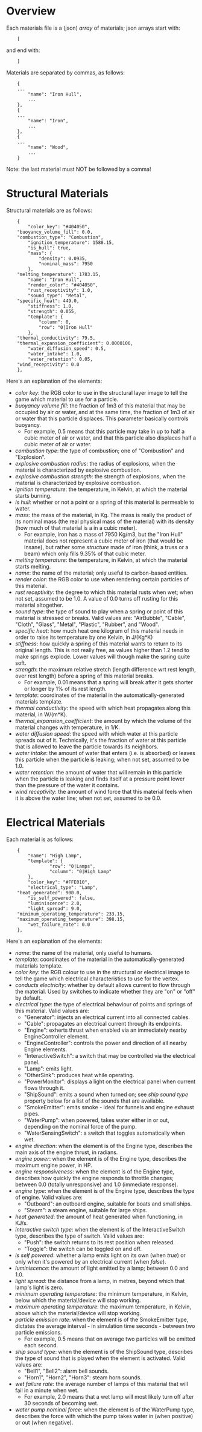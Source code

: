 # Overview
Each materials file is a (json) *array* of materials; json arrays start with:
```
    [
```
and end with:
```
    ]
```
Materials are separated by commas, as follows:
```
    {
	...
        "name": "Iron Hull",
        ...
    },
    {
	...
        "name": "Iron",
        ...
    },
    {
	...
        "name": "Wood",
        ...
    }
```

Note: the last material must NOT be followed by a comma!

# Structural Materials

Structural materials are as follows:
```
    {	
        "color_key": "#404050",
	"buoyancy_volume_fill": 0.0,
	"combustion_type": "Combustion", 
        "ignition_temperature": 1588.15, 
        "is_hull": true, 
        "mass": {
            "density": 0.0935, 
            "nominal_mass": 7950
        }, 
	"melting_temperature": 1783.15, 
        "name": "Iron Hull", 
        "render_color": "#404050", 
        "rust_receptivity": 1.0, 
        "sound_type": "Metal", 
	"specific_heat": 449.0, 
        "stiffness": 1.0, 
        "strength": 0.055, 
        "template": {
            "column": 0, 
            "row": "0|Iron Hull"
        }, 
	"thermal_conductivity": 79.5,
	"thermal_expansion_coefficient": 0.0000106,
        "water_diffusion_speed": 0.5, 
        "water_intake": 1.0, 
        "water_retention": 0.05,         
	"wind_receptivity": 0.0
    }, 
```

Here's an explanation of the elements:

- _color key_: the RGB color to use in the structural layer image to tell the game which material to use for a particle.
- _buoyancy volume fill_: the fraction of 1m3 of this material that may be occupied by air or water, and at the same time, the fraction of 1m3 of air or water that this particle displaces. This parameter basically controls buoyancy.
   - For example, 0.5 means that this particle may take in up to half a cubic meter of air or water, and that this particle also displaces half a cubic meter of air or water.
- _combustion type_: the type of combustion; one of "Combustion" and "Explosion".
- _explosive combustion radius_: the radius of explosions, when the material is characterized by explosive combustion.
- _explosive combustion strength_: the strength of explosions, when the material is characterized by explosive combustion.
- _ignition temperature_: the temperature, in Kelvin, at which the material starts burning.
- _is hull_: whether or not a point or a spring of this material is permeable to water.
- _mass_: the mass of the material, in Kg. The mass is really the product of its nominal mass (the real physical mass of the material) with its density (how much of that material is a in a cubic meter). 
   - For example, iron has a mass of 7950 Kg/m3, but the "Iron Hull" material does not represent a cubic meter of iron (that would be insane), but rather some *structure* made of iron (think, a truss or a beam) which only fills 9.35% of that cubic meter.
- _melting temperature_: the temperature, in Kelvin, at which the material starts melting.
- _name_: the name of the material; only useful to carbon-based entities.
- _render color_: the RGB color to use when rendering certain particles of this material.
- _rust receptivity_: the degree to which this material rusts when wet; when not set, assumed to be 1.0. A value of 0.0 turns off rusting for this material altogether.
- _sound type_: the type of sound to play when a spring or point of this material is stressed or breaks. Valid values are: "AirBubble", "Cable", "Cloth", "Glass", "Metal", "Plastic", "Rubber", and "Wood".
- _specific heat_: how much heat one kilogram of this material needs in order to raise its temperature by one Kelvin, in J/(Kg*K)
- _stiffness_: how quickly a spring of this material wants to return to its original length. This is not really free, as values higher than 1.2 tend to make springs explode. Lower values will though make the spring quite soft.
- _strength_: the maximum relative stretch (length difference wrt rest length, over rest length) before a spring of this material breaks. 
   - For example, 0.01 means that a spring will break after it gets shorter or longer by 1% of its rest length.
- _template_: coordinates of the material in the automatically-generated materials template.
- _thermal conductivity_: the speed with which heat propagates along this material, in W/(m*K).
- _thermal_expansion_coefficient_: the amount by which the volume of the material changes with temperature, in 1/K.
- _water diffusion speed_: the speed with which water at this particle spreads out of it. Technically, it's the fraction of water at this particle that is allowed to leave the particle towards its neighbors.
- _water intake_: the amount of water that enters (i.e. is absorbed) or leaves this particle when the particle is leaking; when not set, assumed to be 1.0.
- _water retention_: the amount of water that will remain in this particle when the particle is leaking and finds itself at a pressure point lower than the pressure of the water it contains.
- _wind receptivity_: the amount of wind force that this material feels when it is above the water line; when not set, assumed to be 0.0.

# Electrical Materials

Each material is as follows:
``` 
    {
        "name": "High Lamp",	
        "template": {
                "row": "0|Lamps",
                "column": "0|High Lamp"
        },
        "color_key": "#FFE010",
        "electrical_type": "Lamp",
	"heat_generated": 900.0,
        "is_self_powered": false,
        "luminiscence": 2.0,
        "light_spread": 9.0,
	"minimum_operating_temperature": 233.15,
	"maximum_operating_temperature": 398.15, 
        "wet_failure_rate": 0.0
    },
``` 
Here's an explanation of the elements:

- _name_: the name of the material, only useful to humans.
- _template_: coordinates of the material in the automatically-generated materials template.
- _color key_: the RGB colour to use in the structural or electrical image to tell the game which electrical characteristics to use for the vertex.
- _conducts electricity_: whether by default allows current to flow through the material. Used by switches to indicate whether they are "on" or "off" by default.
- _electrical type_: the type of electrical behaviour of points and springs of this material. Valid values are:
   - "Generator": injects an electrical current into all connected cables.
   - "Cable": propagates an electrical current through its endpoints.
   - "Engine": exherts thrust when enabled via an immediately nearby EngineController element.
   - "EngineController": controls the power and direction of all nearby Engine elements.
   - "InteractiveSwitch": a switch that may be controlled via the electrical panel.
   - "Lamp": emits light.
   - "OtherSink": produces heat while operating.
   - "PowerMonitor": displays a light on the electrical panel when current flows through it.
   - "ShipSound": emits a sound when turned on; see _ship sound type_ property below for a list of the sounds that are available.
   - "SmokeEmitter": emits smoke - ideal for funnels and engine exhaust pipes.
   - "WaterPump": when powered, takes water either in or out, depending on the nominal force of the pump.
   - "WaterSensingSwitch": a switch that toggles automatically when wet.
- _engine direction_: when the element is of the Engine type, describes the main axis of the engine thrust, in radians.
- _engine power_: when the element is of the Engine type, describes the maximum engine power, in HP.
- _engine responsiveness_: when the element is of the Engine type, describes how quickly the engine responds to throttle changes; between 0.0 (totally unresponsive) and 1.0 (immediate response).
- _engine type_: when the element is of the Engine type, describes the type of engine. Valid values are:
   - "Outboard": an outboard engine, suitable for boats and small ships.
   - "Steam": a steam engine, suitable for large ships.
- _heat generated_: the amount of heat generated when functioning, in KJ/s.
- _interactive switch type_: when the element is of the InteractiveSwitch type, describes the type of switch. Valid values are:
   - "Push": the switch returns to its rest position when released.
   - "Toggle": the switch can be toggled on and off.
- _is self powered_: whether a lamp emits light on its own (when *true*) or only when it's powered by an electrical current (when *false*).
- _luminiscence_: the amount of light emitted by a lamp; between 0.0 and 1.0.
- _light spread_: the distance from a lamp, in metres, beyond which that lamp's light is zero.
- _minimum operating temperature_: the minimum temperature, in Kelvin, below which the material/device will stop working.
- _maximum operating temperature_: the maximum temperature, in Kelvin, above which the material/device will stop working.
- _particle emission rate_: when the element is of the SmokeEmitter type, dictates the average interval - in simulation time seconds - between two particle emissions.
   - For example, 0.5 means that on average two particles will be emitted each second.
- _ship sound type_: when the element is of the ShipSound type, describes the type of sound that is played when the element is activated. Valid values are:
   - "Bell1", "Bell2": alarm bell sounds.
   - "Horn1", "Horn2", "Horn3": steam horn sounds.
- _wet failure rate_: the average number of lamps of this material that will fail in a minute when wet.
   - For example, 2.0 means that a wet lamp will most likely turn off after 30 seconds of becoming wet.
- _water pump nominal force_: when the element is of the WaterPump type, describes the force with which the pump takes water in (when positive) or out (when negative).
